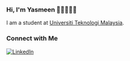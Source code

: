 ### Hi, I'm Yasmeen 👋🏼👩🏼‍💻
I am a student at [Universiti Teknologi Malaysia](https://www.utm.my).

### Connect with Me
<p align="left">
    <a href="https://www.linkedin.com/in/yasmeen-natasha-hafiz-shahrel" target="_blank"><img alt="LinkedIn" src="https://img.shields.io/badge/-yasmeennatasha-blue?style=flat-square&logo=Linkedin&logoColor=white&link=https://www.linkedin.com/in/yasmeen-natasha-hafiz-shahrel/"></a>
</p>


